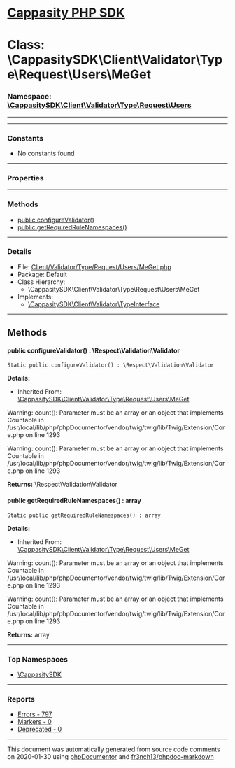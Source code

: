 # [Cappasity PHP SDK](../home.md)

# Class: \CappasitySDK\Client\Validator\Type\Request\Users\MeGet
### Namespace: [\CappasitySDK\Client\Validator\Type\Request\Users](../namespaces/CappasitySDK.Client.Validator.Type.Request.Users.md)
---
---
### Constants
* No constants found
---
### Properties
---
### Methods
* [public configureValidator()](../classes/CappasitySDK.Client.Validator.Type.Request.Users.MeGet.md#method_configureValidator)
* [public getRequiredRuleNamespaces()](../classes/CappasitySDK.Client.Validator.Type.Request.Users.MeGet.md#method_getRequiredRuleNamespaces)
---
### Details
* File: [Client/Validator/Type/Request/Users/MeGet.php](../files/Client.Validator.Type.Request.Users.MeGet.md)
* Package: Default
* Class Hierarchy:
  * \CappasitySDK\Client\Validator\Type\Request\Users\MeGet
* Implements:
  * [\CappasitySDK\Client\Validator\TypeInterface](../classes/CappasitySDK.Client.Validator.TypeInterface.md)

---
## Methods
<a name="method_configureValidator" class="anchor"></a>
#### public configureValidator() : \Respect\Validation\Validator

```
Static public configureValidator() : \Respect\Validation\Validator
```

**Details:**
* Inherited From: [\CappasitySDK\Client\Validator\Type\Request\Users\MeGet](../classes/CappasitySDK.Client.Validator.Type.Request.Users.MeGet.md)

Warning: count(): Parameter must be an array or an object that implements Countable in /usr/local/lib/php/phpDocumentor/vendor/twig/twig/lib/Twig/Extension/Core.php on line 1293

Warning: count(): Parameter must be an array or an object that implements Countable in /usr/local/lib/php/phpDocumentor/vendor/twig/twig/lib/Twig/Extension/Core.php on line 1293

**Returns:** \Respect\Validation\Validator


<a name="method_getRequiredRuleNamespaces" class="anchor"></a>
#### public getRequiredRuleNamespaces() : array

```
Static public getRequiredRuleNamespaces() : array
```

**Details:**
* Inherited From: [\CappasitySDK\Client\Validator\Type\Request\Users\MeGet](../classes/CappasitySDK.Client.Validator.Type.Request.Users.MeGet.md)

Warning: count(): Parameter must be an array or an object that implements Countable in /usr/local/lib/php/phpDocumentor/vendor/twig/twig/lib/Twig/Extension/Core.php on line 1293

Warning: count(): Parameter must be an array or an object that implements Countable in /usr/local/lib/php/phpDocumentor/vendor/twig/twig/lib/Twig/Extension/Core.php on line 1293

**Returns:** array



---

### Top Namespaces

* [\CappasitySDK](../namespaces/CappasitySDK.html.md)

---

### Reports
* [Errors - 797](../reports/errors.md)
* [Markers - 0](../reports/markers.md)
* [Deprecated - 0](../reports/deprecated.md)

---

This document was automatically generated from source code comments on 2020-01-30 using [phpDocumentor](http://www.phpdoc.org/) and [fr3nch13/phpdoc-markdown](https://github.com/fr3nch13/phpdoc-markdown)
